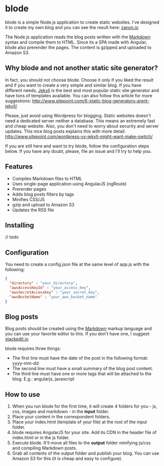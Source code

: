# blode
blode is a simple Node.js application to create static websites. I've designed it to create my own blog and you can see the result here: [zanon.io](http://zanon.io)

The Node.js application reads the blog posts written with the [Markdown](http://daringfireball.net/projects/markdown/) syntax and compile them to HTML. Since its a SPA made with Angular, blode also prerender the pages. The content is gzipped and uploaded to Amazon S3.

## Why blode and not another static site generator?
In fact, you should not choose blode. Choose it only if you liked the result and if you want to create a very simple and similar blog. If you have different needs, [Jekyll](http://jekyllrb.com/) is the best and most popular static site generator and have tons of templates available. You can also follow this article for more suggestions: http://www.sitepoint.com/6-static-blog-generators-arent-jekyll/

Please, just avoid using Wordpress for blogging. Static websites doesn't need a dedicated server neither a database. This means an extremely fast and cheap website. Also, you don't need to worry about security and server updates. This nice blog posts explains this with more detail: http://www.sitepoint.com/wordpress-vs-jekyll-might-want-make-switch/

If you are still here and want to try blode, follow the configuration steps below. If you have any doubt, please, file an issue and I'll try to help you.

## Features

- Compiles Markdown files to HTML
- Uses single-page application using AngularJS (ngRoute)
- Prerender pages
- Adds blog posts filters by tags
- Minifies CSS/JS
- gzip and upload to Amazon S3
- Updates the RSS file

## Installing

// todo

## Configuration

You need to create a config.json file at the same level of app.js with the following:

```json
{
  "directory" : "your_directory",
  "awsAccessKeyId" : "your_access_key",
  "awsSecretAccessKey" : "your_secret_key",
  "awsBucketName" : "your_aws_bucket_name"
}
```

## Blog posts

Blog posts should be created using the [Markdown](http://en.wikipedia.org/wiki/Markdown) markup language and you can use your favorite editor to this. If you don't have one, I suggest: [stackedit.io](https://stackedit.io)

blode requires three things:
- The first line must have the date of the post in the following format: yyyy-mm-dd
- The second line must have a small summary of the blog post content.
- The third line must have one or more tags that will be attached to the blog. E.g.: angularjs, javascript

## How to use

1. When you run blode for the first time, it will create 4 folders for you - js, css, images and markdown - in the **input** folder.
2. Place your content in the correspondent folders.
3. Place your index.html (template of your file) at the root of the input folder.
4. blode requires AngularJS for your site. Add its CDN in the header file of index.html or in the js folder.
5. Execute blode. It'll move all files to the **output** folder minifying js/css and compiling Markdown posts.
6. Grab all contents of the output folder and publish your blog. You can use Amazon S3 for this (it is cheap and easy to configure).
